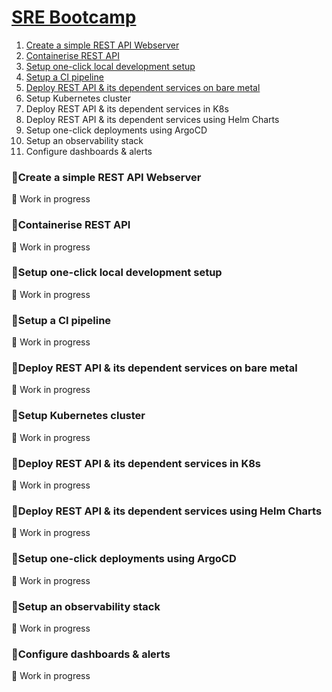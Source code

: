 # [SRE Bootcamp](https://playbook.one2n.in/sre-bootcamp_target="_blank")


1. [Create a simple REST API Webserver]
2. [Containerise REST API]
3. [Setup one-click local development setup]
4. [Setup a CI pipeline]
5. [Deploy REST API & its dependent services on bare metal]
6. Setup Kubernetes cluster
7. Deploy REST API & its dependent services in K8s
8. Deploy REST API & its dependent services using Helm Charts
9. Setup one-click deployments using ArgoCD
10. Setup an observability stack
11. Configure dashboards & alerts

[Create a simple REST API Webserver]: https://github.com/rohit1101/SRE-Bootcamp-Web-Server/edit/main/README.md#create-a-simple-rest-api-webserver
[Containerise REST API]: https://github.com/rohit1101/SRE-Bootcamp-Web-Server/edit/main/README.md#Containerise-REST-API
[Setup one-click local development setup]: https://github.com/rohit1101/SRE-Bootcamp-Web-Server/edit/main/README.md#setup-one-click-local-development-setup
[Setup a CI pipeline]: https://github.com/rohit1101/SRE-Bootcamp-Web-Server/edit/main/README.md#setup-a-CI-pipeline
[Deploy REST API & its dependent services on bare metal]: https://github.com/rohit1101/SRE-Bootcamp-Web-Server/edit/main/README.md#deploy-rest-api--its-dependent-services-on-bare-metal

[Setup Kubernetes cluster]: https://github.com/rohit1101/SRE-Bootcamp-Web-Server/edit/main/README.md#create-a-simple-rest-api-webserver
[Deploy REST API & its dependent services in K8s]: https://github.com/rohit1101/SRE-Bootcamp-Web-Server/edit/main/README.md#create-a-simple-rest-api-webserver
[Deploy REST API & its dependent services using Helm Charts]: https://github.com/rohit1101/SRE-Bootcamp-Web-Server/edit/main/README.md#create-a-simple-rest-api-webserver
[Setup one-click deployments using ArgoCD]: https://github.com/rohit1101/SRE-Bootcamp-Web-Server/edit/main/README.md#create-a-simple-rest-api-webserver
[Setup an observability stack]: https://github.com/rohit1101/SRE-Bootcamp-Web-Server/edit/main/README.md#create-a-simple-rest-api-webserver
[Configure dashboards & alerts]: https://github.com/rohit1101/SRE-Bootcamp-Web-Server/edit/main/README.md#create-a-simple-rest-api-webserver


### 🏅Create a simple REST API Webserver

🚧 Work in progress

### 🏅Containerise REST API

🚧 Work in progress


### 🏅Setup one-click local development setup

🚧 Work in progress

### 🏅Setup a CI pipeline

🚧 Work in progress

### 🏅Deploy REST API & its dependent services on bare metal

🚧 Work in progress

### 🏅Setup Kubernetes cluster

🚧 Work in progress

### 🏅Deploy REST API & its dependent services in K8s

🚧 Work in progress

### 🏅Deploy REST API & its dependent services using Helm Charts

🚧 Work in progress

### 🏅Setup one-click deployments using ArgoCD

🚧 Work in progress

### 🏅Setup an observability stack

🚧 Work in progress

### 🏅Configure dashboards & alerts

🚧 Work in progress

